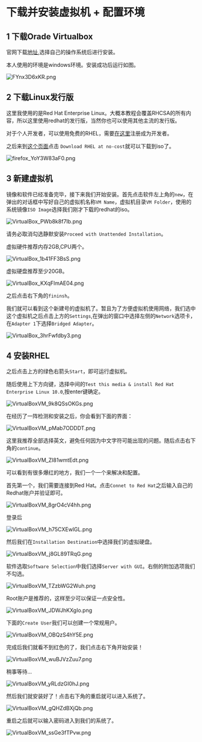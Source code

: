 # 下载并安装虚拟机 + 配置环境

## 1 下载Orade Virtualbox

官网下载[地址](https://www.virtualbox.org/wiki/Downloads),选择自己的操作系统后进行安装。

本人使用的环境是windows环境。安装成功后运行如图。

![FYnx3D6xKR.png](https://pub-85d4dcece16844bf8290aa4b33608ccd.r2.dev/ShareX/2025/10/FYnx3D6xKR.png)

## 2 下载Linux发行版

这里我使用的是Red Hat Enterprise Linux。大概本教程会覆盖RHCSA的所有内容，所以这里使用redhat的发行版，当然你也可以使用其他主流的发行版。

对于个人开发者，可以使用免费的RHEL，需要[在这里](https://developers.redhat.com/)注册成为开发者。

之后来到[这个页面](https://developers.redhat.com/products/rhel/overview?source=sso)点击 `Download RHEL at no-cost`就可以下载到iso了。

![firefox_YoY3W83aF0.png](https://pub-85d4dcece16844bf8290aa4b33608ccd.r2.dev/ShareX/2025/10/firefox_YoY3W83aF0.png)

## 3 新建虚拟机

镜像和软件已经准备完毕，接下来我们开始安装。首先点击软件左上角的`new`，在弹出的对话框中写好自己的虚拟机名称`VM Name`，虚拟机目录`VM Folder`，使用的系统镜像`ISO Image`选择我们刚才下载的redhat的iso。

![VirtualBox_PWb8k8f7Ib.png](https://pub-85d4dcece16844bf8290aa4b33608ccd.r2.dev/ShareX/2025/10/VirtualBox_PWb8k8f7Ib.png)

请务必取消勾选静默安装`Proceed with Unattended Installation`。

虚拟硬件推荐内存2GB,CPU两个。

![VirtualBox_1b41FF3BsS.png](https://pub-85d4dcece16844bf8290aa4b33608ccd.r2.dev/ShareX/2025/10/VirtualBox_1b41FF3BsS.png)

虚拟硬盘推荐至少20GB。

![VirtualBox_KXqFlmAE04.png](https://pub-85d4dcece16844bf8290aa4b33608ccd.r2.dev/ShareX/2025/10/VirtualBox_KXqFlmAE04.png)

之后点击右下角的`fininsh`。

我们就可以看到这个新建号的虚拟机了。暂且为了方便虚拟机使用网络，我们选中这个虚拟机之后点击上方的`Settings`,在弹出的窗口中选择左侧的`Network`选项卡，在`Adapter 1`下选择`Bridged Adapter`。

![VirtualBox_3hrFwfdby3.png](https://pub-85d4dcece16844bf8290aa4b33608ccd.r2.dev/ShareX/2025/10/VirtualBox_3hrFwfdby3.png)

## 4 安装RHEL

之后点击上方的绿色右箭头`Start`，即可运行虚拟机。

随后使用上下方向键，选择中间的`Test this media & install Red Hat Enterprise Linux 10.0`,按enter键确定。

![VirtualBoxVM_9k8QSsOKGs.png](https://pub-85d4dcece16844bf8290aa4b33608ccd.r2.dev/ShareX/2025/10/VirtualBoxVM_9k8QSsOKGs.png)

在经历了一阵检测和安装之后，你会看到下面的界面：

![VirtualBoxVM_pMab7ODDDT.png](https://pub-85d4dcece16844bf8290aa4b33608ccd.r2.dev/ShareX/2025/10/VirtualBoxVM_pMab7ODDDT.png)

这里我推荐全部选择英文，避免任何因为中文字符可能出现的问题。随后点击右下角的`continue`。

![VirtualBoxVM_ZI81wmtEdt.png](https://pub-85d4dcece16844bf8290aa4b33608ccd.r2.dev/ShareX/2025/10/VirtualBoxVM_ZI81wmtEdt.png)

可以看到有很多爆红的地方，我们一个一个来解决和配置。

首先第一个，我们需要连接到Red Hat。点击`Connet to Red Hat`之后输入自己的Redhat账户并验证即可。

![VirtualBoxVM_8grO4cV4hh.png](https://pub-85d4dcece16844bf8290aa4b33608ccd.r2.dev/ShareX/2025/10/VirtualBoxVM_8grO4cV4hh.png)

登录后

![VirtualBoxVM_h75CXEwlGL.png](https://pub-85d4dcece16844bf8290aa4b33608ccd.r2.dev/ShareX/2025/10/VirtualBoxVM_h75CXEwlGL.png)

然后我们在`Installation Destination`中选择我们的虚拟硬盘。

![VirtualBoxVM_j8GL89TRqG.png](https://pub-85d4dcece16844bf8290aa4b33608ccd.r2.dev/ShareX/2025/10/VirtualBoxVM_j8GL89TRqG.png)

软件选取`Software Selection`中我们选择`Server with GUI`。右侧的附加选项我们不勾选。

![VirtualBoxVM_TZzbWG2Wuh.png](https://pub-85d4dcece16844bf8290aa4b33608ccd.r2.dev/ShareX/2025/10/VirtualBoxVM_TZzbWG2Wuh.png)

Root账户是推荐的，这样至少可以保证一点安全性。

![VirtualBoxVM_JDWJhKXgIo.png](https://pub-85d4dcece16844bf8290aa4b33608ccd.r2.dev/ShareX/2025/10/VirtualBoxVM_JDWJhKXgIo.png)

下面的`Create User`我们可以创建一个常规用户。

![VirtualBoxVM_OBQzS4hY5E.png](https://pub-85d4dcece16844bf8290aa4b33608ccd.r2.dev/ShareX/2025/10/VirtualBoxVM_OBQzS4hY5E.png)

完成后我们就看不到红色的了，我们点击右下角开始安装！

![VirtualBoxVM_wuBJVzZuu7.png](https://pub-85d4dcece16844bf8290aa4b33608ccd.r2.dev/ShareX/2025/10/VirtualBoxVM_wuBJVzZuu7.png)

稍事等待...

![VirtualBoxVM_yRLdzGI0hJ.png](https://pub-85d4dcece16844bf8290aa4b33608ccd.r2.dev/ShareX/2025/10/VirtualBoxVM_yRLdzGI0hJ.png)

然后我们就安装好了！点击右下角的重启就可以进入系统了。

![VirtualBoxVM_gQHZdBXjQb.png](https://pub-85d4dcece16844bf8290aa4b33608ccd.r2.dev/ShareX/2025/10/VirtualBoxVM_gQHZdBXjQb.png)

重启之后就可以输入密码进入到我们的系统了。

![VirtualBoxVM_ssGe3fTPvw.png](https://pub-85d4dcece16844bf8290aa4b33608ccd.r2.dev/ShareX/2025/10/VirtualBoxVM_ssGe3fTPvw.png)